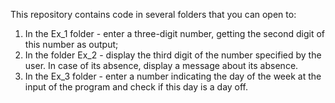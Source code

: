 This repository contains code in several folders that you can open to:

1) In the Ex_1 folder - enter a three-digit number, getting the second digit of this number as output;
2) In the folder Ex_2 - display the third digit of the number specified by the user. In case of its absence, display a message about its absence.
3) In the Ex_3 folder - enter a number indicating the day of the week at the input of the program and check if this day is a day off.
